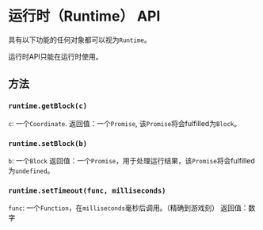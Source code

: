 # 运行时（Runtime） API #

具有以下功能的任何对象都可以视为`Runtime`。

运行时API只能在运行时使用。
## 方法
### `runtime.getBlock(c)`
`c`: 一个`Coordinate`.
返回值：一个`Promise`, 该`Promise`将会fulfilled为`Block`。
### `runtime.setBlock(b)`
`b`: 一个`Block`
返回值：一个`Promise`，用于处理运行结果，该`Promise`将会fulfilled为`undefined`。
### `runtime.setTimeout(func, milliseconds)`
`func`: 一个`Function`，在`milliseconds`毫秒后调用。（精确到游戏刻）
返回值：数字
